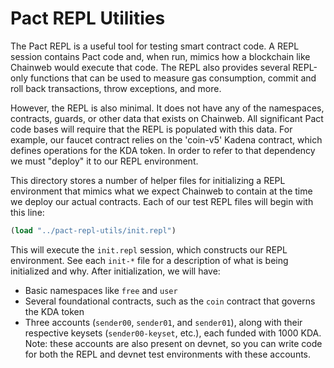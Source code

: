 # Pact REPL Utilities

The Pact REPL is a useful tool for testing smart contract code. A REPL session contains Pact code and, when run, mimics how a blockchain like Chainweb would execute that code. The REPL also provides several REPL-only functions that can be used to measure gas consumption, commit and roll back transactions, throw exceptions, and more.

However, the REPL is also minimal. It does not have any of the namespaces, contracts, guards, or other data that exists on Chainweb. All significant Pact code bases will require that the REPL is populated with this data. For example, our faucet contract relies on the 'coin-v5' Kadena contract, which defines operations for the KDA token. In order to refer to that dependency we must "deploy" it to our REPL environment.

This directory stores a number of helper files for initializing a REPL environment that mimics what we expect Chainweb to contain at the time we deploy our actual contracts. Each of our test REPL files will begin with this line:

```clojure
(load "../pact-repl-utils/init.repl")
```

This will execute the `init.repl` session, which constructs our REPL environment. See each `init-*` file for a description of what is being initialized and why. After initialization, we will have:

- Basic namespaces like `free` and `user`
- Several foundational contracts, such as the `coin` contract that governs the KDA token
- Three accounts (`sender00`, `sender01`, and `sender01`), along with their respective keysets (`sender00-keyset`, etc.), each funded with 1000 KDA. Note: these accounts are also present on devnet, so you can write code for both the REPL and devnet test environments with these accounts.
